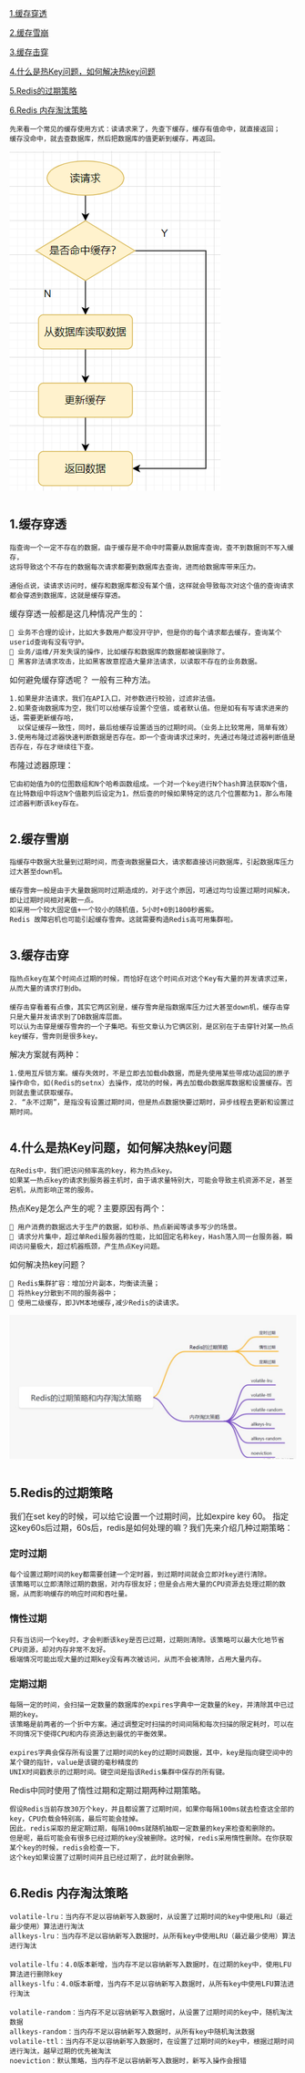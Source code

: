 <a href="#title1">1.缓存穿透</a>

<a href="#title2">2.缓存雪崩</a>

<a href="#title3">3.缓存击穿</a>

<a href="#title4">4.什么是热Key问题，如何解决热key问题</a>

<a href="#title5">5.Redis的过期策略</a>

<a href="#title6">6.Redis 内存淘汰策略</a>

    先来看一个常见的缓存使用方式：读请求来了，先查下缓存，缓存有值命中，就直接返回；
    缓存没命中，就去查数据库，然后把数据库的值更新到缓存，再返回。
![图片](redis11.png)

# <h2 id="title1">1.缓存穿透</h2>

    指查询一个一定不存在的数据，由于缓存是不命中时需要从数据库查询，查不到数据则不写入缓存，
    这将导致这个不存在的数据每次请求都要到数据库去查询，进而给数据库带来压力。

    通俗点说，读请求访问时，缓存和数据库都没有某个值，这样就会导致每次对这个值的查询请求都会穿透到数据库，这就是缓存穿透。

缓存穿透一般都是这几种情况产生的：

    🚀 业务不合理的设计，比如大多数用户都没开守护，但是你的每个请求都去缓存，查询某个userid查询有没有守护。
    🚀 业务/运维/开发失误的操作，比如缓存和数据库的数据都被误删除了。
    🚀 黑客非法请求攻击，比如黑客故意捏造大量非法请求，以读取不存在的业务数据。

如何避免缓存穿透呢？ 一般有三种方法。

    1.如果是非法请求，我们在API入口，对参数进行校验，过滤非法值。
    2.如果查询数据库为空，我们可以给缓存设置个空值，或者默认值。但是如有有写请求进来的话，需要更新缓存哈，
      以保证缓存一致性，同时，最后给缓存设置适当的过期时间。（业务上比较常用，简单有效）
    3.使用布隆过滤器快速判断数据是否存在。即一个查询请求过来时，先通过布隆过滤器判断值是否存在，存在才继续往下查。

布隆过滤器原理：

    它由初始值为0的位图数组和N个哈希函数组成。一个对一个key进行N个hash算法获取N个值，
    在比特数组中将这N个值散列后设定为1，然后查的时候如果特定的这几个位置都为1，那么布隆过滤器判断该key存在。

# <h2 id="title2">2.缓存雪崩</h2>


    指缓存中数据大批量到过期时间，而查询数据量巨大，请求都直接访问数据库，引起数据库压力过大甚至down机。

    缓存雪奔一般是由于大量数据同时过期造成的，对于这个原因，可通过均匀设置过期时间解决，即让过期时间相对离散一点。
    如采用一个较大固定值+一个较小的随机值，5小时+0到1800秒酱紫。
    Redis 故障宕机也可能引起缓存雪奔。这就需要构造Redis高可用集群啦。 

# <h2 id="title3">3.缓存击穿</h2>

    指热点key在某个时间点过期的时候，而恰好在这个时间点对这个Key有大量的并发请求过来，从而大量的请求打到db。

    缓存击穿看着有点像，其实它两区别是，缓存雪奔是指数据库压力过大甚至down机，缓存击穿只是大量并发请求到了DB数据库层面。
    可以认为击穿是缓存雪奔的一个子集吧。有些文章认为它俩区别，是区别在于击穿针对某一热点key缓存，雪奔则是很多key。

解决方案就有两种：

    1.使用互斥锁方案。缓存失效时，不是立即去加载db数据，而是先使用某些带成功返回的原子操作命令，如(Redis的setnx）去操作，成功的时候，再去加载db数据库数据和设置缓存。否则就去重试获取缓存。
    2. “永不过期”，是指没有设置过期时间，但是热点数据快要过期时，异步线程去更新和设置过期时间。

# <h2 id="title4">4.什么是热Key问题，如何解决热key问题</h2>

    在Redis中，我们把访问频率高的key，称为热点key。
    如果某一热点key的请求到服务器主机时，由于请求量特别大，可能会导致主机资源不足，甚至宕机，从而影响正常的服务。

热点Key是怎么产生的呢？主要原因有两个：

    🚀 用户消费的数据远大于生产的数据，如秒杀、热点新闻等读多写少的场景。
    🚀 请求分片集中，超过单Redi服务器的性能，比如固定名称key，Hash落入同一台服务器，瞬间访问量极大，超过机器瓶颈，产生热点Key问题。

如何解决热key问题？
    
    🚀 Redis集群扩容：增加分片副本，均衡读流量；
    🚀 将热key分散到不同的服务器中；
    🚀 使用二级缓存，即JVM本地缓存,减少Redis的读请求。

![图片](redis12.png)

# 
# <h2 id="title5">5.Redis的过期策略</h2>

我们在set key的时候，可以给它设置一个过期时间，比如expire key 60。
指定这key60s后过期，60s后，redis是如何处理的嘛？我们先来介绍几种过期策略：

### 定时过期
    每个设置过期时间的key都需要创建一个定时器，到过期时间就会立即对key进行清除。
    该策略可以立即清除过期的数据，对内存很友好；但是会占用大量的CPU资源去处理过期的数据，从而影响缓存的响应时间和吞吐量。

### 惰性过期

    只有当访问一个key时，才会判断该key是否已过期，过期则清除。该策略可以最大化地节省CPU资源，却对内存非常不友好。
    极端情况可能出现大量的过期key没有再次被访问，从而不会被清除，占用大量内存。


### 定期过期

    每隔一定的时间，会扫描一定数量的数据库的expires字典中一定数量的key，并清除其中已过期的key。
    该策略是前两者的一个折中方案。通过调整定时扫描的时间间隔和每次扫描的限定耗时，可以在不同情况下使得CPU和内存资源达到最优的平衡效果。

    expires字典会保存所有设置了过期时间的key的过期时间数据，其中，key是指向键空间中的某个键的指针，value是该键的毫秒精度的
    UNIX时间戳表示的过期时间。键空间是指该Redis集群中保存的所有键。

Redis中同时使用了惰性过期和定期过期两种过期策略。

    假设Redis当前存放30万个key，并且都设置了过期时间，如果你每隔100ms就去检查这全部的key，CPU负载会特别高，最后可能会挂掉。
    因此，redis采取的是定期过期，每隔100ms就随机抽取一定数量的key来检查和删除的。
    但是呢，最后可能会有很多已经过期的key没被删除。这时候，redis采用惰性删除。在你获取某个key的时候，redis会检查一下，
    这个key如果设置了过期时间并且已经过期了，此时就会删除。

# <h2 id="title6">6.Redis 内存淘汰策略</h2>

    volatile-lru：当内存不足以容纳新写入数据时，从设置了过期时间的key中使用LRU（最近最少使用）算法进行淘汰
    allkeys-lru：当内存不足以容纳新写入数据时，从所有key中使用LRU（最近最少使用）算法进行淘汰

    volatile-lfu：4.0版本新增，当内存不足以容纳新写入数据时，在过期的key中，使用LFU算法进行删除key
    allkeys-lfu：4.0版本新增，当内存不足以容纳新写入数据时，从所有key中使用LFU算法进行淘汰

    volatile-random：当内存不足以容纳新写入数据时，从设置了过期时间的key中，随机淘汰数据
    allkeys-random：当内存不足以容纳新写入数据时，从所有key中随机淘汰数据
    volatile-ttl：当内存不足以容纳新写入数据时，在设置了过期时间的key中，根据过期时间进行淘汰，越早过期的优先被淘汰
    noeviction：默认策略，当内存不足以容纳新写入数据时，新写入操作会报错